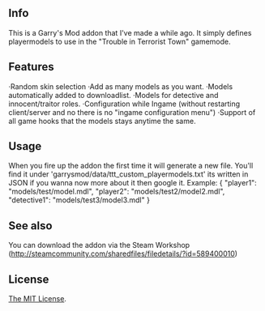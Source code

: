 ## Info
This is a Garry's Mod addon that I've made a while ago. It simply defines playermodels to use in the "Trouble in Terrorist Town" gamemode.

## Features
·Random skin selection
·Add as many models as you want.
·Models automatically added to downloadlist.
·Models for detective and innocent/traitor roles.
·Configuration while Ingame (without restarting client/server and no there is no "ingame configuration menu")
·Support of all game hooks that the models stays anytime the same.

## Usage
When you fire up the addon the first time it will generate a new file.
You'll find it under 'garrysmod/data/ttt_custom_playermodels.txt' its written in JSON if you wanna now more about it then google it.
Example:
{ 
	"player1": "models/test/model.mdl", 
	"player2": "models/test2/model2.mdl", 
	"detective1": "models/test3/model3.mdl" 
} 

## See also
You can download the addon via the Steam Workshop
(http://steamcommunity.com/sharedfiles/filedetails/?id=589400010)

## License
[The MIT License](LICENSE).